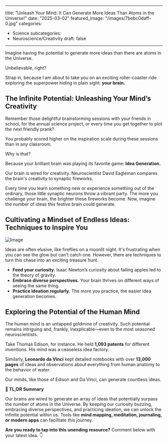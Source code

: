 ﻿

---
title: "Unleash Your Mind: It Can Generate More Ideas Than Atoms in the Universe!"
date: "2025-03-02"
featured_image: "/images/7bebc0daff-0.jpg"
categories:
  - Science
subcategories:
  - Neuroscience/Creativity
draft: false
---


Imagine having the potential to generate more ideas than there are atoms in the Universe.  

Unbelievable, right?  

Strap in, because I am about to take you on an exciting roller-coaster ride exploring the superpower hiding in plain sight: **your brain.**

## The Infinite Potential: Unleashing Your Mind’s Creativity

Remember those delightful brainstorming sessions with your friends in school, for the annual science project, or every time you get together to plot the next friendly prank?  

You probably scored higher on the inspiration scale during these sessions than in any classroom.  

Why is that?  

Because your brilliant brain was playing its favorite game: **Idea Generation.**

Our brain is wired for creativity. Neuroscientist David Eagleman compares the brain's creativity to synaptic fireworks.  

Every time you learn something new or experience something out of the ordinary, those little synaptic neurons throw a vibrant party. The more you challenge your brain, the brighter these fireworks become. Now, imagine the number of ideas this festive brain could generate.  

## Cultivating a Mindset of Endless Ideas: Techniques to Inspire You

![Image](/images/7bebc0daff-1.jpg)

Ideas are often elusive, like fireflies on a moonlit night. It's frustrating when you can see the glow but can't catch one. However, there are techniques to turn this chase into an exciting treasure hunt.  

- **Feed your curiosity.** Isaac Newton’s curiosity about falling apples led to the theory of gravity.  
- **Embrace diverse perspectives.** Your brain thrives on different ways of seeing the same thing.  
- **Practice ideation regularly.** The more you practice, the easier idea generation becomes.  

## Exploring the Potential of the Human Mind

The human mind is an untapped goldmine of creativity. Such potential remains intriguing and, frankly, inexplicable—even to the most seasoned neuroscientists.  

Take Thomas Edison, for instance. He held **1,093 patents** for different inventions. His mind was a ceaseless idea factory.  

Similarly, **Leonardo da Vinci** kept detailed notebooks with over **13,000 pages** of ideas and observations about everything from human anatomy to the behavior of water.  

Our minds, like those of Edison and Da Vinci, can generate countless ideas.  

**🚀 TL;DR Summary**  

Our brains are wired to generate an array of ideas that potentially surpass the number of atoms in the Universe. By keeping our curiosity buzzing, embracing diverse perspectives, and practicing ideation, we can unlock the infinite potential within us. Tools like **mind mapping, meditation, journaling, or modern apps** can facilitate this journey.  

**Are you ready to tap into this unending resource?** Comment below with your latest idea. 👇

